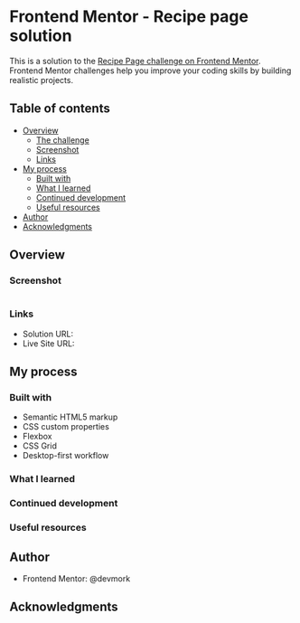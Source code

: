 # Frontend Mentor - Recipe page solution

This is a solution to the [Recipe Page challenge on Frontend Mentor](https://www.frontendmentor.io/challenges/recipe-page-KiTsR8QQKm). Frontend Mentor challenges help you improve your coding skills by building realistic projects. 

## Table of contents

- [Overview](#overview)
  - [The challenge](#the-challenge)
  - [Screenshot](#screenshot)
  - [Links](#links)
- [My process](#my-process)
  - [Built with](#built-with)
  - [What I learned](#what-i-learned)
  - [Continued development](#continued-development)
  - [Useful resources](#useful-resources)
- [Author](#author)
- [Acknowledgments](#acknowledgments)



## Overview

### Screenshot

![]()



### Links

- Solution URL: 
- Live Site URL: 

## My process

### Built with

- Semantic HTML5 markup
- CSS custom properties
- Flexbox
- CSS Grid
- Desktop-first workflow




### What I learned




### Continued development





### Useful resources



## Author

- Frontend Mentor: @devmork



## Acknowledgments

